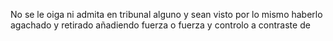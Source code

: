 No se le oiga ni admita en tribunal alguno y sean visto por lo mismo haberlo agachado y retirado añadiendo fuerza o fuerza y controlo a contraste de